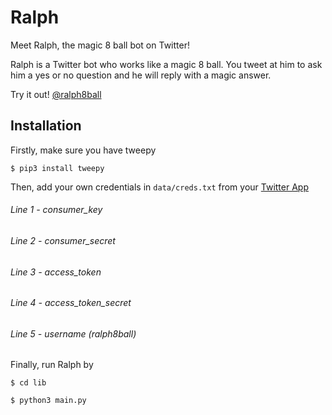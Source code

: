 # Ralph
Meet Ralph, the magic 8 ball bot on Twitter! 

Ralph is a Twitter bot who works like a magic 8 ball. You tweet at him to ask him a yes or no question and he will reply with a magic answer.

Try it out! [@ralph8ball](https://twitter.com/ralph8ball)

## Installation
Firstly, make sure you have tweepy

`$ pip3 install tweepy`

Then, add your own credentials in `data/creds.txt` from your [Twitter App](https://apps.twitter.com/)
###### Line 1 - consumer_key
###### Line 2 - consumer_secret
###### Line 3 - access_token
###### Line 4 - access_token_secret
###### Line 5 - username (ralph8ball)

Finally, run Ralph by

`$ cd lib`

`$ python3 main.py`